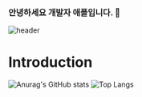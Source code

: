 ### 안녕하세요 개발자 애플입니다. 👋
![header](https://capsule-render.vercel.app/api?type=waving&color=auto&height=200&section=header&text=Developer%20Apple&fontSize=70&animation=fadeIn)

# Introduction
![Anurag's GitHub stats](https://github-readme-stats.vercel.app/api?username=Jodongjin&show_icons=true&theme=radical)
![Top Langs](https://github-readme-stats.vercel.app/api/top-langs/?username=Jodongjin&langs_count=10&layout=compact&theme=dark)
